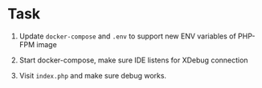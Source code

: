 # Task

1. Update `docker-compose` and `.env` to support new ENV variables of PHP-FPM image

2. Start docker-compose, make sure IDE listens for XDebug connection

3. Visit `index.php` and make sure debug works.
